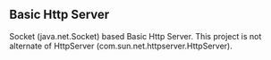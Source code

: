 ## Basic Http Server
Socket (java.net.Socket) based Basic Http Server.
This project is not alternate of HttpServer (com.sun.net.httpserver.HttpServer).